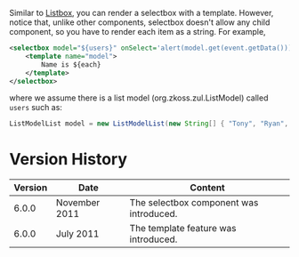 Similar to
[Listbox]({{site.baseurl}}/zk_dev_ref/MVC/View/Template/Listbox_Template),
you can render a selectbox with a template. However, notice that, unlike
other components, selectbox doesn't allow any child component, so you
have to render each item as a string. For example,

``` xml
<selectbox model="${users}" onSelect='alert(model.get(event.getData()));'>
    <template name="model">
        Name is ${each}
    </template>
</selectbox>
```

where we assume there is a list model
(<javadoc>org.zkoss.zul.ListModel</javadoc>) called `users` such as:

``` java
ListModelList model = new ListModelList(new String[] { "Tony", "Ryan", "Jumper", "Wing", "Sam" });
```

# Version History

| Version | Date          | Content                                 |
|---------|---------------|-----------------------------------------|
| 6.0.0   | November 2011 | The selectbox component was introduced. |
| 6.0.0   | July 2011     | The template feature was introduced.    |
